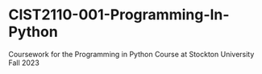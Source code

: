 # CIST2110-001-Programming-In-Python
Coursework for the Programming in Python Course at Stockton University Fall 2023
